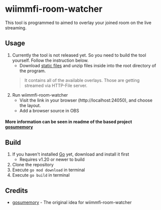 # wiimmfi-room-watcher

This tool is programmed to aimed to overlay your joined room on the live streaming.

## Usage

1. Currently the tool is not released yet. So you need to build the tool yourself. Follow the instruction below.
    * Download [static files](https://github.com/expiteRz/wiimmfi-room-watcher.static/archive/refs/heads/master.zip) and unzip files inside into the root directory of the program.
    > It contains all of the available overlays. Those are getting streamed via HTTP-File server.
2. Run wiimmfi-room-watcher
    * Visit the link in your browser (http://localhost:24050), and choose the layout.
    * Add a browser source in OBS

#### More information can be seen in readme of the based project [gosumemory](https://github.com/l3lackShark/gosumemory)

## Build

1. If you haven't installed [Go](https://go.dev/) yet, download and install it first
    * Requires v1.20 or newer to build
2. Clone the repository
3. Execute `go mod download` in terminal
4. Execute `go build` in terminal

## Credits

* [gosumemory](https://github.com/l3lackShark/gosumemory) - The original idea for wiimmfi-room-watcher
